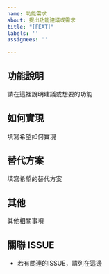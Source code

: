 ```yaml
---
name: 功能需求
about: 提出功能建議或需求
title: "[FEAT]"
labels: ''
assignees: ''

---
```


## 功能說明
請在這裡說明建議或想要的功能

## 如何實現
填寫希望如何實現

## 替代方案
填寫希望的替代方案

## 其他
其他相關事項

## 關聯 ISSUE
* 若有關連的ISSUE，請列在這邊
